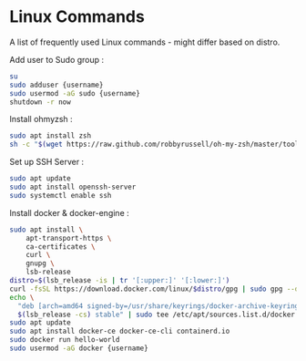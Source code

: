 # Linux Commands

A list of frequently used Linux commands - might differ based on distro.

Add user to Sudo group
: 
```bash
su
sudo adduser {username}
sudo usermod -aG sudo {username}
shutdown -r now
```

Install ohmyzsh
:
```bash
sudo apt install zsh
sh -c "$(wget https://raw.github.com/robbyrussell/oh-my-zsh/master/tools/install.sh -O -)"
```

Set up SSH Server
:
```bash
sudo apt update
sudo apt install openssh-server
sudo systemctl enable ssh
```

Install docker & docker-engine
:
```bash
sudo apt install \
    apt-transport-https \
    ca-certificates \
    curl \
    gnupg \
    lsb-release
distro=$(lsb_release -is | tr '[:upper:]' '[:lower:]')
curl -fsSL https://download.docker.com/linux/$distro/gpg | sudo gpg --dearmor -o /usr/share/keyrings/docker-archive-keyring.gpg
echo \
  "deb [arch=amd64 signed-by=/usr/share/keyrings/docker-archive-keyring.gpg] https://download.docker.com/linux/$distro \
  $(lsb_release -cs) stable" | sudo tee /etc/apt/sources.list.d/docker.list > /dev/null
sudo apt update
sudo apt install docker-ce docker-ce-cli containerd.io
sudo docker run hello-world
sudo usermod -aG docker {username}
```
